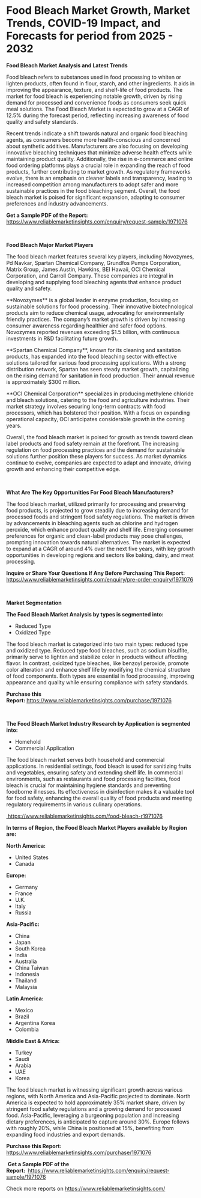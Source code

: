 <p><h1>Food Bleach Market Growth, Market Trends, COVID-19 Impact, and Forecasts for period from 2025 - 2032</h1></p><p><strong>Food Bleach Market Analysis and Latest Trends</strong></p>
<p><p>Food bleach refers to substances used in food processing to whiten or lighten products, often found in flour, starch, and other ingredients. It aids in improving the appearance, texture, and shelf-life of food products. The market for food bleach is experiencing notable growth, driven by rising demand for processed and convenience foods as consumers seek quick meal solutions. The Food Bleach Market is expected to grow at a CAGR of 12.5% during the forecast period, reflecting increasing awareness of food quality and safety standards.</p><p>Recent trends indicate a shift towards natural and organic food bleaching agents, as consumers become more health-conscious and concerned about synthetic additives. Manufacturers are also focusing on developing innovative bleaching techniques that minimize adverse health effects while maintaining product quality. Additionally, the rise in e-commerce and online food ordering platforms plays a crucial role in expanding the reach of food products, further contributing to market growth. As regulatory frameworks evolve, there is an emphasis on cleaner labels and transparency, leading to increased competition among manufacturers to adopt safer and more sustainable practices in the food bleaching segment. Overall, the food bleach market is poised for significant expansion, adapting to consumer preferences and industry advancements.</p></p>
<p><strong>Get a Sample PDF of the Report:&nbsp;</strong> <a href="https://www.reliablemarketinsights.com/enquiry/request-sample/1971076?utm_campaign=2441&utm_medium=2&utm_source=Github&utm_content=ia&utm_term=02042025&utm_id=food-bleach">https://www.reliablemarketinsights.com/enquiry/request-sample/1971076</a></p>
<p>&nbsp;</p>
<p><strong>Food Bleach Major Market Players</strong></p>
<p><p>The food bleach market features several key players, including Novozymes, Pd Navkar, Spartan Chemical Company, Grundfos Pumps Corporation, Matrix Group, James Austin, Hawkins, BEI Hawaii, OCI Chemical Corporation, and Carroll Company. These companies are integral in developing and supplying food bleaching agents that enhance product quality and safety.</p><p>**Novozymes** is a global leader in enzyme production, focusing on sustainable solutions for food processing. Their innovative biotechnological products aim to reduce chemical usage, advocating for environmentally friendly practices. The company’s market growth is driven by increasing consumer awareness regarding healthier and safer food options. Novozymes reported revenues exceeding $1.5 billion, with continuous investments in R&D facilitating future growth.</p><p>**Spartan Chemical Company**, known for its cleaning and sanitation products, has expanded into the food bleaching sector with effective solutions tailored for various food processing applications. With a strong distribution network, Spartan has seen steady market growth, capitalizing on the rising demand for sanitation in food production. Their annual revenue is approximately $300 million.</p><p>**OCI Chemical Corporation** specializes in producing methylene chloride and bleach solutions, catering to the food and agriculture industries. Their market strategy involves securing long-term contracts with food processors, which has bolstered their position. With a focus on expanding operational capacity, OCI anticipates considerable growth in the coming years.</p><p>Overall, the food bleach market is poised for growth as trends toward clean label products and food safety remain at the forefront. The increasing regulation on food processing practices and the demand for sustainable solutions further position these players for success. As market dynamics continue to evolve, companies are expected to adapt and innovate, driving growth and enhancing their competitive edge.</p></p>
<p>&nbsp;</p>
<p><strong>What Are The Key Opportunities For Food Bleach Manufacturers?</strong></p>
<p><p>The food bleach market, utilized primarily for processing and preserving food products, is projected to grow steadily due to increasing demand for processed foods and stringent food safety regulations. The market is driven by advancements in bleaching agents such as chlorine and hydrogen peroxide, which enhance product quality and shelf life. Emerging consumer preferences for organic and clean-label products may pose challenges, prompting innovation towards natural alternatives. The market is expected to expand at a CAGR of around 4% over the next five years, with key growth opportunities in developing regions and sectors like baking, dairy, and meat processing.</p></p>
<p><strong>Inquire or Share Your Questions If Any Before Purchasing This Report:</strong> <a href="https://www.reliablemarketinsights.com/enquiry/pre-order-enquiry/1971076?utm_campaign=2441&utm_medium=2&utm_source=Github&utm_content=ia&utm_term=02042025&utm_id=food-bleach">https://www.reliablemarketinsights.com/enquiry/pre-order-enquiry/1971076</a></p>
<p>&nbsp;</p>
<p><strong>Market Segmentation</strong></p>
<p><strong>The Food Bleach Market Analysis by types is segmented into:</strong></p>
<p><ul><li>Reduced Type</li><li>Oxidized Type</li></ul></p>
<p><p>The food bleach market is categorized into two main types: reduced type and oxidized type. Reduced type food bleaches, such as sodium bisulfite, primarily serve to lighten and stabilize color in products without affecting flavor. In contrast, oxidized type bleaches, like benzoyl peroxide, promote color alteration and enhance shelf life by modifying the chemical structure of food components. Both types are essential in food processing, improving appearance and quality while ensuring compliance with safety standards.</p></p>
<p><strong>Purchase this Report:&nbsp;</strong><a href="https://www.reliablemarketinsights.com/purchase/1971076?utm_campaign=2441&utm_medium=2&utm_source=Github&utm_content=ia&utm_term=02042025&utm_id=food-bleach">https://www.reliablemarketinsights.com/purchase/1971076</a></p>
<p>&nbsp;</p>
<p><strong>The Food Bleach Market Industry Research by Application is segmented into:</strong></p>
<p><ul><li>Homehold</li><li>Commercial Application</li></ul></p>
<p><p>The food bleach market serves both household and commercial applications. In residential settings, food bleach is used for sanitizing fruits and vegetables, ensuring safety and extending shelf life. In commercial environments, such as restaurants and food processing facilities, food bleach is crucial for maintaining hygiene standards and preventing foodborne illnesses. Its effectiveness in disinfection makes it a valuable tool for food safety, enhancing the overall quality of food products and meeting regulatory requirements in various culinary operations.</p></p>
<p><a href="https://www.reliablemarketinsights.com/food-bleach-r1971076?utm_campaign=2441&utm_medium=2&utm_source=Github&utm_content=ia&utm_term=02042025&utm_id=food-bleach">&nbsp;https://www.reliablemarketinsights.com/food-bleach-r1971076</a></p>
<p><strong>In terms of Region, the Food Bleach Market Players available by Region are:</strong></p>
<p>
    <p> <strong> North America: </strong>
        <ul>
            <li>United States</li>
            <li>Canada</li>
        </ul>
        </p> 
    <p> <strong> Europe: </strong>
        <ul>
            <li>Germany</li>
            <li>France</li>
            <li>U.K.</li>
            <li>Italy</li>
            <li>Russia</li>
        </ul>
        </p> 
    <p> <strong> Asia-Pacific: </strong>
        <ul>
            <li>China</li>
            <li>Japan</li>
            <li>South Korea</li>
            <li>India</li>
            <li>Australia</li>
            <li>China Taiwan</li>
            <li>Indonesia</li>
            <li>Thailand</li>
            <li>Malaysia</li>
        </ul>
        </p> 
    <p> <strong> Latin America: </strong>
        <ul>
            <li>Mexico</li>
            <li>Brazil</li>
            <li>Argentina Korea</li>
            <li>Colombia</li>
        </ul>
        </p> 
    <p> <strong> Middle East & Africa: </strong>
        <ul>
            <li>Turkey</li>
            <li>Saudi</li>
            <li>Arabia</li>
            <li>UAE</li>
            <li>Korea</li>
        </ul>
    </p>
    </p>
<p><p>The food bleach market is witnessing significant growth across various regions, with North America and Asia-Pacific projected to dominate. North America is expected to hold approximately 35% market share, driven by stringent food safety regulations and a growing demand for processed food. Asia-Pacific, leveraging a burgeoning population and increasing dietary preferences, is anticipated to capture around 30%. Europe follows with roughly 20%, while China is positioned at 15%, benefiting from expanding food industries and export demands.</p></p>
<p><strong>Purchase this Report: </strong><a href="https://www.reliablemarketinsights.com/purchase/1971076?utm_campaign=2441&utm_medium=2&utm_source=Github&utm_content=ia&utm_term=02042025&utm_id=food-bleach">https://www.reliablemarketinsights.com/purchase/1971076</a></p>
<p>&nbsp;<strong>Get a Sample PDF of the Report:&nbsp;&nbsp;</strong><a href="https://www.reliablemarketinsights.com/enquiry/request-sample/1971076?utm_campaign=2441&utm_medium=2&utm_source=Github&utm_content=ia&utm_term=02042025&utm_id=food-bleach">https://www.reliablemarketinsights.com/enquiry/request-sample/1971076</a></p>
<p><strong></strong></p>
<p>Check more reports on <a href="https://www.reliablemarketinsights.com/?utm_campaign=2441&utm_medium=2&utm_source=Github&utm_content=ia&utm_term=02042025&utm_id=food-bleach">https://www.reliablemarketinsights.com/</a></p>